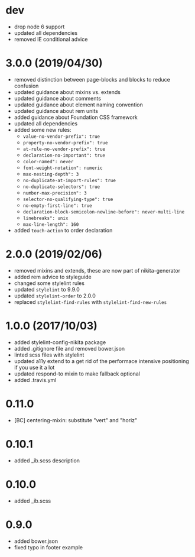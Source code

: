 # dev

* drop node 6 support
* updated all dependencies
* removed IE conditional advice

# 3.0.0 (2019/04/30)

* removed distinction between page-blocks and blocks to reduce confusion
* updated guidance about mixins vs. extends
* updated guidance about comments
* updated guidance about element naming convention
* updated guidance about rem units
* added guidance about Foundation CSS framework
* updated all dependencies
* added some new rules:
  * `value-no-vendor-prefix": true`
  * `property-no-vendor-prefix": true`
  * `at-rule-no-vendor-prefix": true`
  * `declaration-no-important": true`
  * `color-named": never`
  * `font-weight-notation": numeric`
  * `max-nesting-depth": 3`
  * `no-duplicate-at-import-rules": true`
  * `no-duplicate-selectors": true`
  * `number-max-precision": 3`
  * `selector-no-qualifying-type": true`
  * `no-empty-first-line": true`
  * `declaration-block-semicolon-newline-before": never-multi-line`
  * `linebreaks": unix`
  * `max-line-length": 160`
* added `touch-action` to order declaration

# 2.0.0 (2019/02/06)

* removed mixins and extends, these are now part of nikita-generator
* added rem advice to styleguide
* changed some stylelint rules
* updated `stylelint` to 9.9.0
* updated `stylelint-order` to 2.0.0
* replaced `stylelint-find-rules` with `stylelint-find-new-rules`

# 1.0.0 (2017/10/03)

* added stylelint-config-nikita package
* added .gitignore file and removed bower.json
* linted scss files with stylelint
* updated a11y extend to a get rid of the performace intensive positioning if you use it a lot
* updated respond-to mixin to make fallback optional
* added .travis.yml

# 0.11.0

* [BC] centering-mixin: substitute "vert" and "horiz"

# 0.10.1

* added _ib.scss description

# 0.10.0

* added _ib.scss

# 0.9.0

* added bower.json
* fixed typo in footer example
